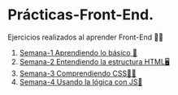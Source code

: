 # Prácticas-Front-End.

Ejercicios realizados al aprender Front-End 👨‍💻

1. [Semana-1 Aprendiendo lo básico 👀](https://github.com/IIDarkTexII/Practicas-Front-End/tree/main/Semana%201%20-%20Aprendiendo%20lo%20basico)
2. [Semana-2 Entendiendo la estructura HTML🖥](https://github.com/IIDarkTexII/Practicas-Front-End/tree/main/Semana%202%20-%20Aprendiendo%20HTML)
3. [Semana-3 Comprendiendo CSS📱📲](https://github.com/IIDarkTexII/Practicas-Front-End/tree/main/Semana%203%20-%20Aprendiendo%20CSS)
4. [Semana-4 Usando la lógica con JS🧠](https://github.com/IIDarkTexII/Practicas-Front-End/tree/main/Semana%204%20-%20Aprendiendo%20JS)
